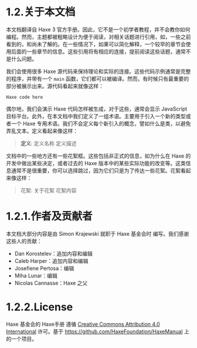 # 1.2.关于本文档

本文档翻译自 Haxe 3 官方手册。因此，它不是一个初学者教程，并不会教你如何编程。然而，主题都被粗略设计为便于阅读，对相关话题进行引用，如，一些之前看到的，和尚未了解的。在一些情况下，如果可以简化解释，一个较早的章节会使用后面的一些章节的信息。这些引用将有相应的连接，提前阅读这些话题，通常不是什么问题。

我们会使用很多 Haxe 源代码来保持理论和实际的连接。这些代码示例通常是完整的程序，并带有一个 `main` 函数，它们都可以被编译。然而，有时候只有最重要的部分被展示出来。源代码看起来就像这样：

```
Haxe code here 
```

偶尔地，我们会演示 Haxe 代码怎样被生成，对于这些，通常会显示 JavaScript 目标平台。此外，在本文档中我们定义了一组术语。主要用于引入一个新的类型或者一个 Haxe 专用术语。我们不会定义每个新引入的概念，譬如什么是类，以避免弄乱文本。定义看起来像这样：

> **定义**: 定义名称
>  定义描述

文档中的一些地方还有一些花絮框。这些包括非正式的信息，如为什么在 Haxe 的开发中做出某些决定，或者过去的 Haxe 版本中的某些实际功能的改变等。这类信息通常不是很重要，你可以选择跳过，因为它们只是为了传达一些花絮。花絮看起来像这样：

> 花絮: 关于花絮
>  花絮内容



# 1.2.1.作者及贡献者

本文档大部分内容是由 Simon Krajewski 就职于 Haxe 基金会时 编写。我们感谢这些人的贡献：

- Dan Korostelev：追加内容和编辑
- Caleb Harper：追加内容和编辑
- Joseﬁene Pertosa：编辑
- Miha Lunar：编辑
- Nicolas Cannasse：Haxe 之父



# 1.2.2.License

Haxe 基金会的 Haxe手册 遵循 [Creative Commons Attribution 4.0 International](http://creativecommons.org/licenses/by/4.0/) 许可。基于 https://github.com/HaxeFoundation/HaxeManual 上的一个项目。